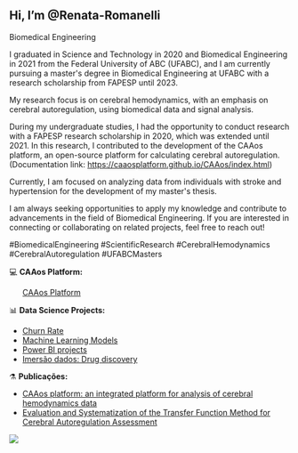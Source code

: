 ## Hi, I’m @Renata-Romanelli

Biomedical Engineering

I graduated in Science and Technology in 2020 and Biomedical Engineering in 2021 from the Federal University of ABC (UFABC), and I am currently pursuing a master's degree in Biomedical Engineering at UFABC with a research scholarship from FAPESP until 2023.

My research focus is on cerebral hemodynamics, with an emphasis on cerebral autoregulation, using biomedical data and signal analysis.

During my undergraduate studies, I had the opportunity to conduct research with a FAPESP research scholarship in 2020, which was extended until 2021. In this research, I contributed to the development of the CAAos platform, an open-source platform for calculating cerebral autoregulation. (Documentation link: https://caaosplatform.github.io/CAAos/index.html)

Currently, I am focused on analyzing data from individuals with stroke and hypertension for the development of my master's thesis.

I am always seeking opportunities to apply my knowledge and contribute to advancements in the field of Biomedical Engineering. If you are interested in connecting or collaborating on related projects, feel free to reach out!

#BiomedicalEngineering #ScientificResearch #CerebralHemodynamics #CerebralAutoregulation #UFABCMasters

💻 **CAAos Platform:**
<ul>
     <a href="https://github.com/Renata-Romanelli/CAAos-Platform">CAAos Platform</a>
</ul>

📊 **Data Science Projects:**

<ul>
  <li><a href="https://github.com/Renata-Romanelli/Challenge_Churn_rate">Churn Rate</a></li>
  <li><a href="https://github.com/Renata-Romanelli/Modelos_Machine_Learning">Machine Learning Models</a></li>
  <li><a href="https://github.com/Renata-Romanelli/Power-BI">Power BI projects</a></li>
  <li><a href="https://github.com/Renata-Romanelli/Data_immersion_drug_discovery">Imersão dados: Drug discovery</a></li>
</ul>


⚗ **Publicações:**
<ul>
  <li><a href="https://pubmed.ncbi.nlm.nih.gov/34134102/">CAAos platform: an integrated platform for analysis of cerebral hemodynamics data</a></li>
  <li><a href="https://link.springer.com/chapter/10.1007/978-3-030-70601-2_238">Evaluation and Systematization of the Transfer Function Method for Cerebral Autoregulation Assessment</a></li>
</ul>

<div> 
  <a href = "mailto:reromanelli.c@gmail.com"><img src="https://img.shields.io/badge/-Gmail-%23333?style=for-the-badge&logo=gmail&logoColor=white" target="_blank"></a>
  
</div>
